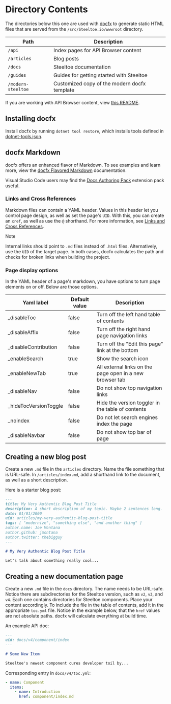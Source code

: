 # Directory Contents

The directories below this one are used with [docfx](https://dotnet.github.io/docfx) to generate static HTML files that are served from the `/src/Steeltoe.io/wwwroot` directory.

| Path | Description |
| --- | --- |
| `/api` | Index pages for API Browser content |
| `/articles` | Blog posts |
| `/docs` | Steeltoe documentation |
| `/guides` | Guides for getting started with Steeltoe |
| `/modern-steeltoe` | Customized copy of the modern docfx template |

If you are working with API Browser content, view [this README](../build/README.md).

## Installing docfx

Install docfx by running `dotnet tool restore`, which installs tools defined in [dotnet-tools.json](../.config/dotnet-tools.json).

## docfx Markdown

docfx offers an enhanced flavor of Markdown. To see examples and learn more, view the [docfx Flavored Markdown](https://dotnet.github.io/docfx/docs/markdown.html) documentation.

Visual Studio Code users may find the [Docs Authoring Pack](https://marketplace.visualstudio.com/items?itemName=docsmsft.docs-authoring-pack) extension pack useful.

### Links and Cross References

Markdown files can contain a YAML header. Values in this header let you control page design, as well as set the page's `UID`. With this, you can create an `xref`, as well as use the `@` shorthand. For more information, see [Links and Cross References](https://dotnet.github.io/docfx/docs/links-and-cross-references.html).

> [!NOTE]
> Internal links should point to `.md` files instead of `.html` files. Alternatively, use the `UID` of the target page. In both cases, docfx calculates the path and checks for broken links when building the project.

### Page display options

In the YAML header of a page's markdown, you have options to turn page elements on or off. Below are those options.

|Yaml label  |Default value  |Description   |
|---------|---------|---------|
|_disableToc     |false|Turn off the left hand table of contents         |
|_disableAffix     |false|Turn off the right hand page navigation links         |
|_disableContribution     |false|Turn off the "Edit this page" link at the bottom         |
|_enableSearch     |true|Show the search icon         |
|_enableNewTab     |true|All external links on the page open in a new browser tab         |
|_disableNav     |false|Do not show top navigation links         |
|_hideTocVersionToggle|false     |Hide the version toggler in the table of contents         |
|_noindex     |false|Do not let search engines index the page         |
|_disableNavbar|false     |Do not show top bar of page         |

## Creating a new blog post

Create a new `.md` file in the `articles` directory. Name the file something that is URL-safe. In `/articles/index.md`, add a shorthand link to the document, as well as a short description.

Here is a starter blog post:

```markdown
---
title: My Very Authentic Blog Post Title
description: A short description of my topic. Maybe 2 sentences long.
date: 01/01/2000
uid: articles/my-very-authentic-blog-post-title
tags: [ "modernize", "something else", "and another thing" ]
author.name: Joe Montana
author.github: jmontana
author.twitter: thebigguy
---

# My Very Authentic Blog Post Title

Let's talk about something really cool...
```

## Creating a new documentation page

Create a new `.md` file in the `docs` directory. The name needs to be URL-safe. Notice there are subdirectories for the Steeltoe version, such as `v2`, `v3`, and `v4`. Each one contains directories for Steeltoe components. Place your content accordingly. To include the file in the table of contents, add it in the appropriate `toc.yml` file. Notice in the example below, that the `href` values are not absolute paths. docfx will calculate everything at build time.

An example API doc:

```markdown
---
uid: docs/v4/component/index
---

# Some New Item

Steeltoe's newest component cures developer toil by...
```

Corresponding entry in `docs/v4/toc.yml`:

```yaml
- name: Component
  items:
    - name: Introduction
      href: component/index.md
```
